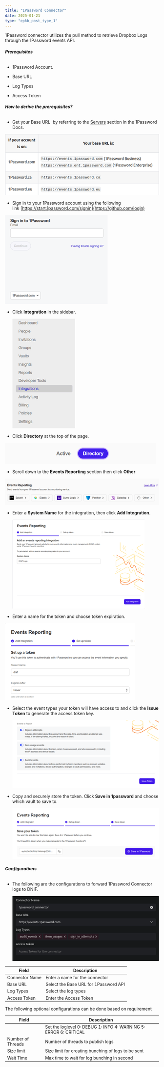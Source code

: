 ```yaml
---
title: "1Password Connector"
date: 2025-01-21
type: "epkb_post_type_1"
---
```


1Password connector utilizes the pull method to retrieve Dropbox Logs through the 1Password events API.

###### **Prerequisites**

- 1Password Account.

- Base URL

- Log Types

- Access Token

###### **How to derive the prerequisites?**

- Get your Base URL  by referring to the [Servers](https://developer.1password.com/docs/events-api/reference/#servers) section in the 1Password Docs.

![image 1-Apr-10-2024-09-39-10-9176-AM](./images-1Password%20Connector/1Password-Connector-1.webp)

- Sign in to your 1Password account using the following link [https://start.1password.com/signin](https://github.com/login)

![image 2-Apr-10-2024-09-42-27-8875-AM](./images-1Password%20Connector/1Password-Connector-3.webp)

- Click **Integration** in the sidebar.  
      
    ![](./images-1Password%20Connector/1Password-Connector-4.webp)  
      
    

- Click **Directory** at the top of the page.

![image 4-Apr-10-2024-09-45-54-2223-AM](./images-1Password%20Connector/1Password-Connector-5.webp)

- Scroll down to the **Events Reporting** section then click **Other**

![image 5-Apr-10-2024-09-47-19-4013-AM](./images-1Password%20Connector/1Password-Connector-6.webp)

- Enter a **System Name** for the integration, then click **Add Integration**.  
      
    ![image 6-4](./images-1Password%20Connector/1Password-Connector-7.webp)  
      
    

- Enter a name for the token and choose token expiration.  
    

![image 7-4](./images-1Password%20Connector/1Password-Connector-8.webp)

- Select the event types your token will have access to and click the **Issue Token** to generate the access token key.  
      
    ![image 8-4](./images-1Password%20Connector/1Password-Connector-9.webp)  
    

- Copy and securely store the token. Click **Save in 1password** and choose which vault to save to.  
      
    ![image 9-4](./images-1Password%20Connector/1Password-Connector-10.webp)

###### **Configurations**

- The following are the configurations to forward 1Password Connector logs to DNIF.‌  
      
    ![image 10-1](./images-1Password%20Connector/1Password-Connector-11.webp)

| **Field**  | **Description** |
| --- | --- |
| Connector Name | Enter a name for the connector |
| Base URL | Select the Base URL for 1Password API |
| Log Types | Select the log types |
| Access Token | Enter the Access Token |

The following optional configurations can be done based on requirement

| **Field** | **Description** |
| --- | --- |
|   | Set the loglevel   0: DEBUG   1: INFO   4: WARNING   5: ERROR   6: CRITICAL |
| Number of Threads | Number of threads to publish logs |
| Size limit  | Size limit for creating bunching of logs to be sent |
| Wait Time | Max time to wait for log bunching in second |
